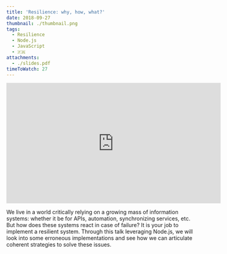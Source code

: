 ```yaml
---
title: 'Resilience: why, how, what?'
date: 2018-09-27
thumbnail: ./thumbnail.png
tags:
  - Resilience
  - Node.js
  - JavaScript
  - 🇫🇷
attachments:
  - ./slides.pdf
timeToWatch: 27
---
```


<iframe width="560" height="315" src="https://www.youtube-nocookie.com/embed/szkeEneWsGM?rel=0&showinfo=0&start=3272&end=4834" frameborder="0" allow="autoplay; encrypted-media" allowfullscreen></iframe>

We live in a world critically relying on a growing mass of information
systems: whether it be for APIs, automation, synchronizing services, etc. But
how does these systems react in case of failure? It is your job to implement
a resilient system. Through this talk leveraging Node.js, we will look into
some erroneous implementations and see how we can articulate coherent
strategies to solve these issues.
